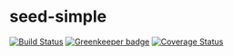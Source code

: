 # seed-simple

[![Build Status](https://travis-ci.com/yaroslav-borcheninov/seed-simple.svg?branch=master)](https://travis-ci.com/yaroslav-borcheninov/seed-simple) [![Greenkeeper badge](https://badges.greenkeeper.io/yaroslav-borcheninov/seed-simple.svg)](https://greenkeeper.io/) [![Coverage Status](https://coveralls.io/repos/github/yaroslav-borcheninov/seed-simple/badge.svg?branch=master)](https://coveralls.io/github/yaroslav-borcheninov/seed-simple?branch=master)
